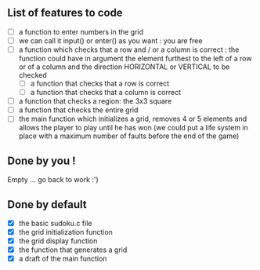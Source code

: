 ## List of features to code

- [ ] a function to enter numbers in the grid
- [ ] we can call it input() or enter() as you want : you are free
- [ ] a function which checks that a row and / or a column is correct : the function could have in argument the element furthest to the left of a row or of a column and the direction HORIZONTAL or VERTICAL to be checked
  - [ ] a function that checks that a row is correct
  - [ ] a function that checks that a column is correct
- [ ] a function that checks a region: the 3x3 square
- [ ] a function that checks the entire grid
- [ ] the main function which initializes a grid, removes 4 or 5 elements and allows the player to play until he has won (we could put a life system in place with a maximum number of faults before the end of the game)

## Done by you !

Empty ... go back to work :')

## Done by default

- [X] the basic sudoku.c file
- [X] the grid initialization function
- [X] the grid display function
- [X] the function that generates a grid
- [X] a draft of the main function
